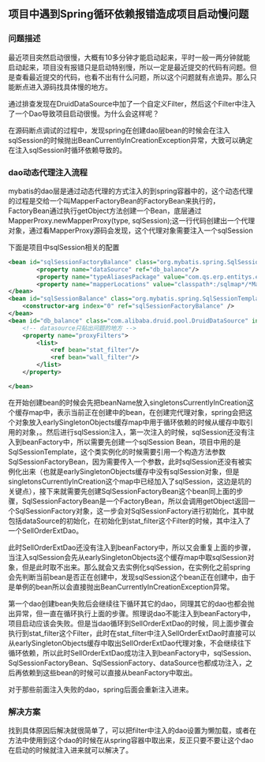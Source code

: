 ## 项目中遇到Spring循环依赖报错造成项目启动慢问题

### 问题描述

最近项目突然启动很慢，大概有10多分钟才能启动起来，平时一般一两分钟就能启动起来，项目没有报错只是启动特别慢，所以一定是最近提交的代码有问题。但是查看最近提交的代码，也看不出有什么问题，所以这个问题就有点诡异。那么只能断点进入源码找具体慢的地方。

通过排查发现在DruidDataSource中加了一个自定义Filter，然后这个Filter中注入了一个Dao导致项目启动很慢。为什么会这样呢？

在源码断点调试的过程中，发现spring在创建dao层bean的时候会在注入sqlSession的时候抛出BeanCurrentlyInCreationException异常，大致可以确定在注入sqlSession时循环依赖导致的。

### dao动态代理注入流程

mybatis的dao层是通过动态代理的方式注入的到spring容器中的，这个动态代理的过程是交给一个叫MapperFactoryBean的FactoryBean来执行的，FactoryBean通过执行getObject方法创建一个Bean，底层通过MapperProxy.newMapperProxy(type, sqlSession);这一行代码创建出一个代理对象，通过看MapperProxy源码会发现，这个代理对象需要注入一个sqlSession

下面是项目中sqlSession相关的配置

```xml
<bean id="sqlSessionFactoryBalance" class="org.mybatis.spring.SqlSessionFactoryBean">
        <property name="dataSource" ref="db_balance"/>
        <property name="typeAliasesPackage" value="com.qs.erp.entitys.entity,com.qs.erp.entitys.businessmodel"/>
        <property name="mapperLocations" value="classpath*:/sqlmap*/*Mapper.xml"/>
</bean>
<bean id="sqlSessionBalance" class="org.mybatis.spring.SqlSessionTemplate">
    <constructor-arg index="0" ref="sqlSessionFactoryBalance" />
</bean>
<bean id="db_balance" class="com.alibaba.druid.pool.DruidDataSource" init-method="init" destroy-method="close">
	<!-- datasource只贴出问题的地方 -->
    <property name="proxyFilters">
        <list>
            <ref bean="stat_filter"/>
            <ref bean="wall_filter"/>
        </list>
    </property>

</bean>
```

在开始创建bean的时候会先把beanName放入singletonsCurrentlyInCreation这个缓存map中，表示当前正在创建中的bean，在创建完代理对象，spring会把这个对象放入earlySingletonObjects缓存map中用于循环依赖的时候从缓存中取引用的对象，。然后进行sqlSession注入，第一次注入的时候，sqlSession还没有注入到beanFactory中，所以需要先创建一个sqlSession Bean，项目中用的是SqlSessionTemplate，这个类实例化的时候需要引用一个构造方法参数SqlSessionFactoryBean，因为需要传入一个参数，此时sqlSession还没有被实例化出来（也就是earlySingletonObjects缓存中没有sqlSession对象，但是singletonsCurrentlyInCreation这个map中已经加入了sqlSession，这边是坑的关键点），接下来就需要先创建SqlSessionFactoryBean这个bean同上面的步骤，SqlSessionFactoryBean是一个FactoryBean，所以会调用getObject返回一个SqlSessionFactory对象，这一步会对SqlSessionFactory进行初始化，其中就包括dataSource的初始化，在初始化到stat_filter这个Filter的时候，其中注入了一个SellOrderExtDao。

此时SellOrderExtDao还没有注入到beanFactory中，所以又会重复上面的步骤，当注入sqlSession会先从earlySingletonObjects这个缓存map中取sqlSession对象，但是此时取不出来。那么就会又去实例化sqlSession，在实例化之前spring会先判断当前bean是否正在创建中，发现sqlSession这个bean正在创建中，由于是单例的bean所以会直接抛出BeanCurrentlyInCreationException异常。

第一个dao创建bean失败后会继续往下循环其它的dao，同理其它的dao也都会抛出异常，但一直在循环执行上面的步骤。照理说dao不能注入到beanFactory中，项目启动应该会失败。但是当dao循环到SellOrderExtDao的时候，同上面步骤会执行到stat_filter这个Filter，此时在stat_filter中注入SellOrderExtDao时直接可以从earlySingletonObjects缓存中取出SellOrderExtDao代理对象，不会继续往下循环依赖，所以此时SellOrderExtDao成功注入到beanFactory中，sqlSession、SqlSessionFactoryBean、SqlSessionFactory、dataSource也都成功注入，之后再依赖到这些bean的时候可以直接从beanFactory中取出。

对于那些前面注入失败的dao，spring后面会重新注入进来。

### 解决方案

找到具体原因后解决就很简单了，可以把filter中注入的dao设置为懒加载，或者在方法中使用到这个dao的时候在从spring容器中取出来，反正只要不要让这个dao在启动的时候就注入进来就可以解决了。